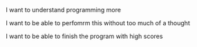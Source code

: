 I want to understand programming more

I want to be able to perfomrm this without too much of a thought

I want to be able to finish the program with high scores
